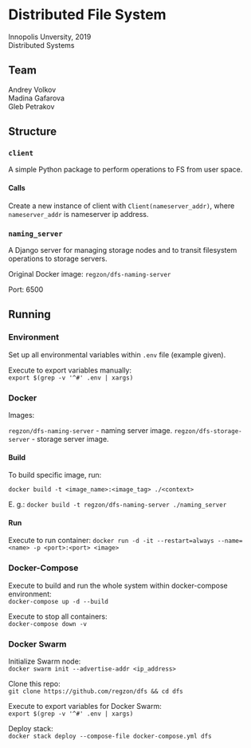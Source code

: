 # Distributed File System

Innopolis Unversity, 2019 <br>
Distributed Systems <br>


## Team

Andrey Volkov <br>
Madina Gafarova <br>
Gleb Petrakov <br>


## Structure

### `client`

A simple Python package to perform operations to FS from user space.

#### Calls

Create a new instance of client with `Client(nameserver_addr)`, where `nameserver_addr` is nameserver ip address.

### `naming_server`

A Django server for managing storage nodes and to transit filesystem operations to storage servers.

Original Docker image: `regzon/dfs-naming-server`

Port: 6500

## Running

### Environment

Set up all environmental variables within `.env` file (example given).

Execute to export variables manually: <br>
`export $(grep -v '^#' .env | xargs)`


### Docker

Images: <br>

`regzon/dfs-naming-server` - naming server image.
`regzon/dfs-storage-server` - storage server image.

#### Build

To build specific image, run: <br>

`docker build -t <image_name>:<image_tag> ./<context>`

E. g.:
`docker build -t regzon/dfs-naming-server ./naming_server`

#### Run

Execute to run container:
`docker run -d -it --restart=always --name=<name> -p <port>:<port> <image>`


### Docker-Compose

Execute to build and run the whole system within docker-compose environment: <br>
`docker-compose up -d --build`

Execute to stop all containers: <br>
`docker-compose down -v`


### Docker Swarm

Initialize Swarm node: <br>
`docker swarm init --advertise-addr <ip_address>`

Clone this repo: <br>
`git clone https://github.com/regzon/dfs && cd dfs`

Execute to export variables for Docker Swarm: <br>
`export $(grep -v '^#' .env | xargs)`

Deploy stack: <br>
`docker stack deploy --compose-file docker-compose.yml dfs`

